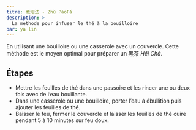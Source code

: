 ```yaml
---
titre: 煮泡法 - Zhǔ PàoFǎ
description: >
  La methode pour infuser le thé à la bouilloire
par: ya lin
---
```


En utilisant une bouilloire ou une casserole avec un couvercle.
Cette méthode est le moyen optimal pour préparer un 黑茶 _Hēi Chá_.

## Étapes

- Mettre les feuilles de thé dans une passoire et les rincer une ou deux fois avec de l’eau bouillante.
- Dans une casserole ou une bouilloire, porter l’eau à ébullition puis ajouter les feuilles de thé.
- Baisser le feu, fermer le couvercle et laisser les feuilles de thé cuire pendant 5 à 10 minutes sur feu doux.


